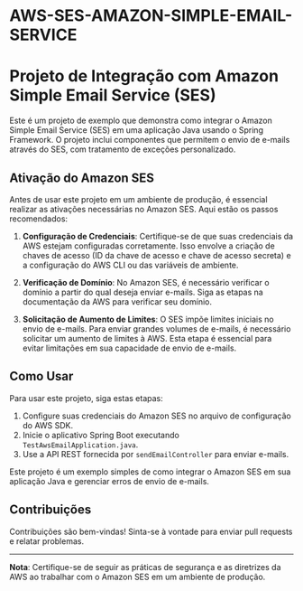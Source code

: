 # AWS-SES-AMAZON-SIMPLE-EMAIL-SERVICE
# Projeto de Integração com Amazon Simple Email Service (SES)

Este é um projeto de exemplo que demonstra como integrar o Amazon Simple Email Service (SES) em uma aplicação Java usando o Spring Framework. O projeto inclui componentes que permitem o envio de e-mails através do SES, com tratamento de exceções personalizado.

## Ativação do Amazon SES

Antes de usar este projeto em um ambiente de produção, é essencial realizar as ativações necessárias no Amazon SES. Aqui estão os passos recomendados:

1. **Configuração de Credenciais**: Certifique-se de que suas credenciais da AWS estejam configuradas corretamente. Isso envolve a criação de chaves de acesso (ID da chave de acesso e chave de acesso secreta) e a configuração do AWS CLI ou das variáveis de ambiente.

2. **Verificação de Domínio**: No Amazon SES, é necessário verificar o domínio a partir do qual deseja enviar e-mails. Siga as etapas na documentação da AWS para verificar seu domínio.

3. **Solicitação de Aumento de Limites**: O SES impõe limites iniciais no envio de e-mails. Para enviar grandes volumes de e-mails, é necessário solicitar um aumento de limites à AWS. Esta etapa é essencial para evitar limitações em sua capacidade de envio de e-mails.

## Como Usar

Para usar este projeto, siga estas etapas:

1. Configure suas credenciais do Amazon SES no arquivo de configuração do AWS SDK.
2. Inicie o aplicativo Spring Boot executando `TestAwsEmailApplication.java`.
3. Use a API REST fornecida por `sendEmailController` para enviar e-mails.

Este projeto é um exemplo simples de como integrar o Amazon SES em sua aplicação Java e gerenciar erros de envio de e-mails.

## Contribuições

Contribuições são bem-vindas! Sinta-se à vontade para enviar pull requests e relatar problemas.

---

**Nota**: Certifique-se de seguir as práticas de segurança e as diretrizes da AWS ao trabalhar com o Amazon SES em um ambiente de produção.

